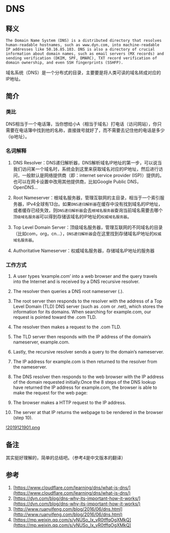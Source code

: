 # DNS

## 释义
```
The Domain Name System (DNS) is a distributed directory that resolves human-readable hostnames, such as www.dyn.com, into machine-readable IP addresses like 50.16.85.103. DNS is also a directory of crucial information about domain names, such as email servers (MX records) and sending verification (DKIM, SPF, DMARC), TXT record verification of domain ownership, and even SSH fingerprints (SSHFP).
```
域名系统（DNS）是一个分布式的目录，主要要是将人类可读的域名转成对应的IP地址。

## 简介

### 类比
DNS相当于一个电话簿，当你想给小A（相当于域名）打电话（访问网站），你只需要在电话簿中找到他的名称，直接拨号就好了，而不需要去记住他的电话是多少（ip地址）。

### 名词解释

1. DNS Resolver：DNS递归解析器，DNS解析域名IP地址的第一步，可以说当我们访问某一个域名时，系统会到这里来获取域名对应的IP地址，然后进行访问，一般默认是网络提供商（即：internet service provider (ISP)）提供的。也可以在网卡设置中改用其他提供商，比如Google Public DNS，OpenDNS...

2. Root Nameserver：根域名服务器，管理互联网的主目录，相当于一个索引服务器，IPv4全球有13台。如果`DNS递归解析器`在缓存中没有找到域名的IP地址，或者缓存已经失效，则`DNS递归解析器`会去`根域名服务器`查询当前域名需要去哪个`顶级域名服务器`可以得到存储该域名的IP地址的`权威域名服务器`。

3. Top Level Domain Server：顶级域名服务器，管理互联网的不同域名的目录（比如com，org，cn...），`DNS递归解析器`会在这里找到存储域名IP地址的`权威域名服务器`。

4. Authoritative Nameserver：权威域名服务器，存储域名IP地址的服务器

### 工作方式

1. A user types ‘example.com’ into a web browser and the query travels into the Internet and is received by a DNS recursive resolver.

2. The resolver then queries a DNS root nameserver (.).

3. The root server then responds to the resolver with the address of a Top Level Domain (TLD) DNS server (such as .com or .net), which stores the information for its domains. When searching for example.com, our request is pointed toward the .com TLD.

4. The resolver then makes a request to the .com TLD.

5. The TLD server then responds with the IP address of the domain’s nameserver, example.com.

6. Lastly, the recursive resolver sends a query to the domain’s nameserver.

7. The IP address for example.com is then returned to the resolver from the nameserver.

8. The DNS resolver then responds to the web browser with the IP address of the domain requested initially.Once the 8 steps of the DNS lookup have returned the IP address for example.com, the browser is able to make the request for the web page:

9. The browser makes a HTTP request to the IP address.

10. The server at that IP returns the webpage to be rendered in the browser (step 10).

[!2019121901.png](./../assets/images/2019121901.png)

## 备注
其实挺好理解的，简单的总结吧。（参考4是中文版本的翻译）

## 参考
1. [https://www.cloudflare.com/learning/dns/what-is-dns/](https://www.cloudflare.com/learning/dns/what-is-dns/)
2. [https://dyn.com/blog/dns-why-its-important-how-it-works/](https://dyn.com/blog/dns-why-its-important-how-it-works/)
3. [http://www.ruanyifeng.com/blog/2016/06/dns.html](http://www.ruanyifeng.com/blog/2016/06/dns.html)
4. [https://mp.weixin.qq.com/s/yNUSo_lx_yR0tffqOgXMkQ](https://mp.weixin.qq.com/s/yNUSo_lx_yR0tffqOgXMkQ)
